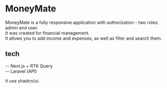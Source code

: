 # MoneyMate

MoneyMate is a fully responsive application with authorization - two roles: admin and user. <br>
It was created for financial management. <br>
It allows you to add income and expenses, as well as filter and search them. <br>

## tech

-- Next.js + RTK Query <br />
-- Laravel (API) <br />

It use shadcn/ui.
